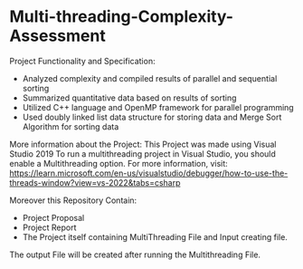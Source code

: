 # Multi-threading-Complexity-Assessment

Project Functionality and Specification:
- Analyzed complexity and compiled results of parallel and sequential sorting
- Summarized quantitative data based on results of sorting
- Utilized C++ language and OpenMP framework for parallel programming
- Used doubly linked list data structure for storing data and Merge Sort Algorithm for sorting data


More information about the Project:
This Project was made using Visual Studio 2019
To run a multithreading project in Visual Studio, you should enable a Multithreading option.
For more information, visit: https://learn.microsoft.com/en-us/visualstudio/debugger/how-to-use-the-threads-window?view=vs-2022&tabs=csharp

Moreover this Repository Contain:
- Project Proposal
- Project Report
- The Project itself containing MultiThreading File and Input creating file.

The output File will be created after running the Multithreading File.
